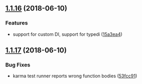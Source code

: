 <a name="1.1.16"></a>
## [1.1.16](https://github.com/PanayotCankov/mocha-typescript/compare/v1.1.15...v1.1.16) (2018-06-10)


### Features

* support for custom DI, support for typedi ([15a3ea4](https://github.com/PanayotCankov/mocha-typescript/commit/15a3ea4))



<a name="1.1.17"></a>
## [1.1.17](https://github.com/PanayotCankov/mocha-typescript/compare/v1.1.16...v1.1.17) (2018-06-10)


### Bug Fixes

* karma test runner reports wrong function bodies ([53fcc91](https://github.com/PanayotCankov/mocha-typescript/commit/53fcc91))



